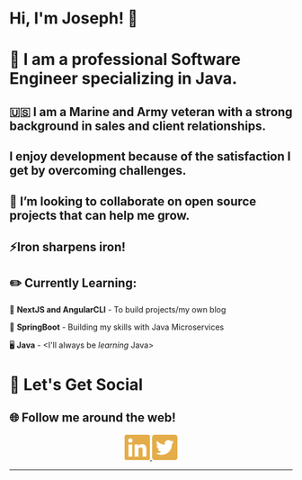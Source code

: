 # Hi, I'm Joseph! 👋

# 💬 I am a professional Software Engineer specializing in Java. 

##  :us: I am a Marine and Army veteran with a strong background in sales and client relationships. 
## I enjoy development because of the satisfaction I get by overcoming challenges. 

##  👯 I’m looking to collaborate on open source projects that can help me grow. 
## ⚡Iron sharpens iron!

## ✏️ Currently Learning:
🎨 **NextJS and AngularCLI** - To build projects/my own blog

🌱 **SpringBoot** - Building my skills with Java Microservices

🖥️ **Java** - <I'll always be *learning* Java>

# 🥳 Let's Get Social
## 🌐 Follow me around the web!

<div align="center" >  
	<a href="https://www.linkedin.com/in/josephwalker3" target="_blank">
		<img src="https://github.com/joewhocodes/readme-assets/blob/main/profile_images/linkedin.png" alt="linkedin icon" height="45px" />
	</a>
	<a href="https://twitter.com/_joseph_creator" target="_blank">
		<img src="https://github.com/joewhocodes/readme-assets/blob/main/profile_images/twitter.png" alt="twitter icon" height="45px" />
	</a>
</div>


---

<!--
**J0311/J0311** is a ✨ _special_ ✨ repository because its `README.md` (this file) appears on your GitHub profile.

Here are some ideas to get you started:

- 🔭 I’m currently working on ...
- 🌱 I’m currently learning ...
- 👯 I’m looking to collaborate on ...
- 🤔 I’m looking for help with ...
- 💬 Ask me about ...
- 📫 How to reach me: ...
- 😄 Pronouns: ...
- ⚡ Fun fact: ...
-->

